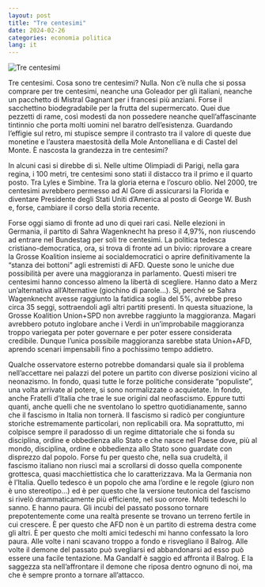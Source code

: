 ```yaml
---
layout: post
title: "Tre centesimi"
date: 2024-02-26
categories: economia politica
lang: it
---
```


![Tre centesimi](/assets/images/tre-centesimi.jpg)

Tre centesimi. Cosa sono tre centesimi? Nulla. Non c’è nulla che si possa comprare per tre centesimi, neanche una Goleador per gli italiani, neanche un pacchetto di Mistral Gagnant per i francesi più anziani. Forse il sacchettino biodegradabile per la frutta del supermercato. Quei due pezzetti di rame, così modesti da non possedere neanche quell’affascinante tintinnio che porta molti uomini nel baratro dell’esistenza. Guardando l’effigie sul retro, mi stupisce sempre il contrasto tra il valore di queste due monetine e l’austera maestosità della Mole Antonelliana e di Castel del Monte. È nascosta la grandezza in tre centesimi? 

In alcuni casi si direbbe di sì. Nelle ultime Olimpiadi di Parigi, nella gara regina, i 100 metri, tre centesimi sono stati il distacco tra il primo e il quarto posto. Tra Lyles e Simbine. Tra la gloria eterna e l’oscuro oblio. Nel 2000, tre centesimi avrebbero permesso ad Al Gore di assicurarsi la Florida e diventare Presidente degli Stati Uniti d’America al posto di George W. Bush e, forse, cambiare il corso della storia recente.  

Forse oggi siamo di fronte ad uno di quei rari casi. Nelle elezioni in Germania, il partito di Sahra Wagenknecht ha preso il 4,97%, non riuscendo ad entrare nel Bundestag per soli tre centesimi. La politica tedesca cristiano-democratica, ora, si trova di fronte ad un bivio: riprovare a creare la Grosse Koalition insieme ai socialdemocratici o aprire definitivamente la “stanza dei bottoni” agli estremisti di AFD. Queste sono le uniche due possibilità per avere una maggioranza in parlamento. Questi miseri tre centesimi hanno concesso almeno la libertà di scegliere. Hanno dato a Merz un’alternativa all’Alternative (giochino di parole...). Sì, perché se Sahra Wagenknecht avesse raggiunto la fatidica soglia del 5%, avrebbe preso circa 35 seggi, sottraendoli agli altri partiti presenti. In questa situazione, la Grosse Koalition Union+SPD non avrebbe raggiunto la maggioranza. Magari avrebbero potuto inglobare anche i Verdi in un’improbabile maggioranza troppo variegata per poter governare e per poter essere considerata credibile. Dunque l’unica possibile maggioranza sarebbe stata Union+AFD, aprendo scenari impensabili fino a pochissimo tempo addietro.  

Qualche osservatore esterno potrebbe domandarsi quale sia il problema nell’accettare nei palazzi del potere un partito con diverse posizioni vicino al neonazismo. In fondo, quasi tutte le forze politiche considerate “populiste”, una volta arrivate al potere, si sono normalizzate o acquietate. In fondo, anche Fratelli d’Italia che trae le sue origini dal neofascismo. Eppure tutti quanti, anche quelli che ne sventolano lo spettro quotidianamente, sanno che il fascismo in Italia non tornerà. Il fascismo si radicò per congiunture storiche estremamente particolari, non replicabili ora. Ma soprattutto, mi colpisce sempre il paradosso di un regime dittatoriale che si fonda su disciplina, ordine e obbedienza allo Stato e che nasce nel Paese dove, più al mondo, disciplina, ordine e obbedienza allo Stato sono guardate con disprezzo dal popolo. Forse fu per questo che, nella sua crudeltà, il fascismo italiano non riuscì mai a scrollarsi di dosso quella componente grottesca, quasi macchiettistica che lo caratterizzava. Ma la Germania non è l’Italia. Quello tedesco è un popolo che ama l’ordine e le regole (giuro non è uno stereotipo...) ed è per questo che la versione teutonica del fascismo si rivelò drammaticamente più efficiente, nel suo orrore. Molti tedeschi lo sanno. E hanno paura. Gli incubi del passato possono tornare prepotentemente come una realtà presente se trovano un terreno fertile in cui crescere. È per questo che AFD non è un partito di estrema destra come gli altri. È per questo che molti amici tedeschi mi hanno confessato la loro paura. Alle volte i nani scavano troppo a fondo e risvegliano il Balrog. Alle volte il demone del passato può svegliarsi ed abbandonarsi ad esso può essere una facile tentazione. Ma Gandalf è saggio ed affronta il Balrog. E la saggezza sta nell’affrontare il demone che riposa dentro ognuno di noi, ma che è sempre pronto a tornare all’attacco. 
